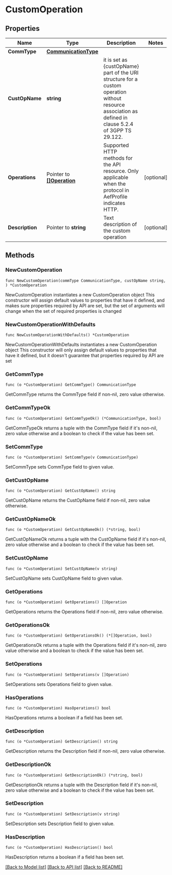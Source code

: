 # CustomOperation

## Properties

Name | Type | Description | Notes
------------ | ------------- | ------------- | -------------
**CommType** | [**CommunicationType**](CommunicationType.md) |  | 
**CustOpName** | **string** | it is set as {custOpName} part of the URI structure for a custom operation without resource association as defined in clause 5.2.4 of 3GPP TS 29.122.  | 
**Operations** | Pointer to [**[]Operation**](Operation.md) | Supported HTTP methods for the API resource. Only applicable when the protocol in AefProfile indicates HTTP.  | [optional] 
**Description** | Pointer to **string** | Text description of the custom operation | [optional] 

## Methods

### NewCustomOperation

`func NewCustomOperation(commType CommunicationType, custOpName string, ) *CustomOperation`

NewCustomOperation instantiates a new CustomOperation object
This constructor will assign default values to properties that have it defined,
and makes sure properties required by API are set, but the set of arguments
will change when the set of required properties is changed

### NewCustomOperationWithDefaults

`func NewCustomOperationWithDefaults() *CustomOperation`

NewCustomOperationWithDefaults instantiates a new CustomOperation object
This constructor will only assign default values to properties that have it defined,
but it doesn't guarantee that properties required by API are set

### GetCommType

`func (o *CustomOperation) GetCommType() CommunicationType`

GetCommType returns the CommType field if non-nil, zero value otherwise.

### GetCommTypeOk

`func (o *CustomOperation) GetCommTypeOk() (*CommunicationType, bool)`

GetCommTypeOk returns a tuple with the CommType field if it's non-nil, zero value otherwise
and a boolean to check if the value has been set.

### SetCommType

`func (o *CustomOperation) SetCommType(v CommunicationType)`

SetCommType sets CommType field to given value.


### GetCustOpName

`func (o *CustomOperation) GetCustOpName() string`

GetCustOpName returns the CustOpName field if non-nil, zero value otherwise.

### GetCustOpNameOk

`func (o *CustomOperation) GetCustOpNameOk() (*string, bool)`

GetCustOpNameOk returns a tuple with the CustOpName field if it's non-nil, zero value otherwise
and a boolean to check if the value has been set.

### SetCustOpName

`func (o *CustomOperation) SetCustOpName(v string)`

SetCustOpName sets CustOpName field to given value.


### GetOperations

`func (o *CustomOperation) GetOperations() []Operation`

GetOperations returns the Operations field if non-nil, zero value otherwise.

### GetOperationsOk

`func (o *CustomOperation) GetOperationsOk() (*[]Operation, bool)`

GetOperationsOk returns a tuple with the Operations field if it's non-nil, zero value otherwise
and a boolean to check if the value has been set.

### SetOperations

`func (o *CustomOperation) SetOperations(v []Operation)`

SetOperations sets Operations field to given value.

### HasOperations

`func (o *CustomOperation) HasOperations() bool`

HasOperations returns a boolean if a field has been set.

### GetDescription

`func (o *CustomOperation) GetDescription() string`

GetDescription returns the Description field if non-nil, zero value otherwise.

### GetDescriptionOk

`func (o *CustomOperation) GetDescriptionOk() (*string, bool)`

GetDescriptionOk returns a tuple with the Description field if it's non-nil, zero value otherwise
and a boolean to check if the value has been set.

### SetDescription

`func (o *CustomOperation) SetDescription(v string)`

SetDescription sets Description field to given value.

### HasDescription

`func (o *CustomOperation) HasDescription() bool`

HasDescription returns a boolean if a field has been set.


[[Back to Model list]](../README.md#documentation-for-models) [[Back to API list]](../README.md#documentation-for-api-endpoints) [[Back to README]](../README.md)


